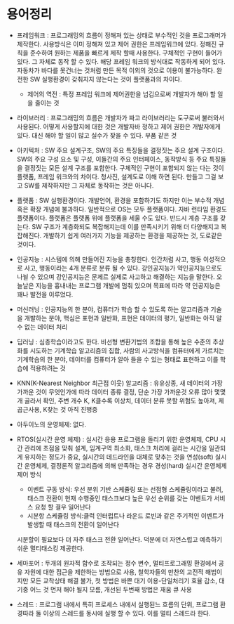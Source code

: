# 용어정리

* 프레임워크 : 프로그래밍의 흐름이 정해져 있는 상태로 부수적인 것을 프로그래머가 제작한다. 사용방식은 이미 정해져 있고 제어 권한은 프레임워크에 있다. 정해진 규칙을 준수하여 원하는 제품을 빠르게 제작 할때 사용한다. 구체적인 구현이 들어가 있다. 그 자체로 동작 할 수 있다. 해당 프레임 워크의 방식대로 작동하게 되어 있다. 자동차가 바다를 못건너는 것처럼 만든 목적 이외의 것으로 이용이 불가능하다. 완전한 SW 실행환경이 갖춰지지 않는다는 것이 플랫폼과의 차이다.
  
  * 제어의 역전 :  특정 프레임 워크에 제어권한을 넘김으로써 개발자가 해야 할 일을 줄이는 것
  
* 라이브러리 : 프로그래밍의 흐름은 개발자가 짜고 라이브러리는 도구로써 불러와서 사용된다. 어떻게 사용할지에 대한 것은 개발자바 정하고 제어 권한은 개발자에게 있다. 대신 해야 할 일이 많고 실수가 잦을 수 있다. 부품 같은 것

* 아키텍처 : SW 주요 설계구조, SW의 주요 특징들을 결정짓는 주요 설계 구조이다. SW의 주요 구성 요소 및 구성, 이들간의 주요 인터페이스, 동작방식 등 주요 특징들을 결정짓는 모든 설계 구조를 포함한다. 구체적인 구현이 포함되지 않는 다는 것이 플랫폼, 프레임 워크와의 차이다. 청사진, 설계도로 이해 하면 된다. 만들고 그걸 보고 SW를 제작하지만 그 자체로 동작하는 것은 아니다.

* 플랫폼 : SW 실행환경이다. 개발언어, 환경을 포함하기도 하지만 이는 부수적 개념 혹은 확장 개념에 불과하다. 일반적으로 OS는 모두 플랫폼이다. 자바 런타임 환경도 플랫폼이다. 플랫폼은 플랫폼 위에 플랫폼을 세울 수도 있다. 반드시 계층 구조를 갖는다. SW 구조가 계층화되도 복잡해지는데 이를 만족시키기 위해 더 다양해지고 복잡해진다. 개발하기 쉽게 여러가지 기능을 제공하는 환경을 제공하는 것, 도로같은것이다.

* 인공지능 : 시스템에 의해 만들어진 지능을 총칭한다. 인간처럼 사고, 행동 이성적으로 사고, 행동이라는 4개 분류로 분류 될 수 있다. 강인공지능가 약인공지능으로도 나뉠 수 있으며 강인공지능은 문제르 실제로 사고하고 해결하는 지능을 말한다. 오늘날은 지능을 흉내내는 프로그램 개발에 멈춰 있으며 목표에 따라 약 인공지능은 꽤나 발전을 이루었다.

* 머신러닝 : 인공지능의 한 분야, 컴퓨터가 학습 할 수 있도록 하는 알고리즘과 기술을 개발하는 분야, 핵심은 표현과 일반화, 표현은 데이터의 평가, 일반화는 아직 알 수 없는 데이터 처리

* 딥러닝 : 심층학습이라고도 한다. 비선형 변환기법의 조합을 통해 높은 수준의 추상화를 시도하는 기계학습 알고리즘의 집합, 사람의 사고방식을 컴퓨터에게 가르치는 기계학습의 한 분야, 데이터를 컴퓨터가 알아 들을 수 있는 형태로 표현하고 이를 학습에 적용하려는 것

* KNN(K-Nearest Neighbor 최근접 이웃) 알고리즘 : 유유상종, 새 데이터의 가장 가까운 것이 무엇인가에 따라 데이터 종류 결정, 단순 가장 가까운것 오류 많아 몇몇 개 골라서 확인, 주변 개수 K, K클수록 이상치, 데이터 분류 못할 위험도 높아져, 제곱근사용, K찾는 것 아직 진행중

* 아두이노의 운영체제: 없다. 

* RTOS(실시간 운영 체제) : 실시간 응용 프로그램을 돌리기 위한 운영체제, CPU 시간 관리에 초점을 맞춰 설계, 임계구역 최소화, 태스크 처리에 걸리는 시간을 일관되게 유지하는 정도가 중요, 실시간의 데드라인을 대체로 맞추는 것을 연성(soft) 실시간 운영체제, 결정론적 알고리즘에 의해 만족하는 경우 경성(hard) 실시간 운영체제 제어 방식

  * 이벤트 구동 방식: 우선 분위 기반 스케쥴링 또는 선점형 스케쥴링이라고 불려, 태스크 전환이 현재 수행중인 태스크보다 높은 우선 순위를 갖는 이벤트가 서비스 요청 할 결우 일어난다
  * 시분항 스케쥴링 방식:클럭 인터럽트나 라운드 로빈과 같은 주기적인 이벤트가 발생할 때 태스크의 전환이 일어난다

  시분할이 필요보다 더 자주 태스크 전환 일어난다. 덕분에 더 자연스럽고 예측하기 쉬운 멀티태스킹 제공한다.

* 세마포어 : 두개의 원자적 함수로 조작되는 정수 변수, 멀티프로그래밍 환경에서 공유 자원에 대한 접근을 제한하는 방법으로 사용, 철학자들의 만찬의 고전적 해법이지만 모든 교착상태 해결 불가, 첫 방법은 바쁜 대기 이용-단일처리기 효율 감소, 대기중 어느 것 먼저 해야 될지 모름, 개선된 두번째 방법은 재움 큐 사용

* 스레드 : 프로그램 내에서 특히 프로세스 내에서 실행된느 흐름의 단위, 프로그램 환경따라 둘 이상의 스레드를 동시에 실행 할 수 있다. 이를 멀티 스레드라 한다. 